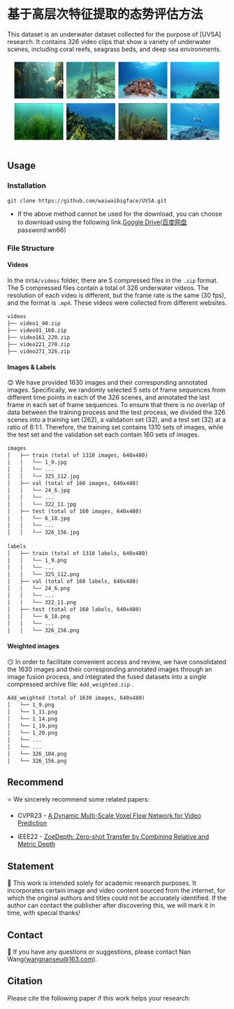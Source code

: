 # 基于高层次特征提取的态势评估方法  
This dataset is an underwater dataset collected for the purpose of [UVSA] research. It contains 326 video clips that show a variety of underwater scenes, including coral reefs, seagrass beds, and deep sea environments.  

![Partial scene display](https://github.com/waiwaibigface/UVSA/blob/master/readme_pngs/1.jpg)

## Usage  
### Installation  
```
git clone https://github.com/waiwaibigface/UVSA.git
```

* If the above method cannot be used for the download, you can choose to download using the following link.[Google Drive](https://drive.google.com/drive/u/0/folders/1qNSojE2wCD-K4f4WSzlDEM2uuK6qj7iY)([百度网盘](https://pan.baidu.com/s/1If5aVXcf4AadfbVjDbH9-Q?pwd=wn66) password:wn66)
### File Structure 
#### Videos 
In the ```UVSA/videos``` folder, there are 5 compressed files in the ```.zip``` format. The 5 compressed files contain a total of 326 underwater videos. The resolution of each video is different, but the frame rate is the same (30 fps), and the format is ```.mp4```. These videos were collected from different websites.
```
videos
├── video1_90.zip
├── video91_160.zip
├── video161_220.zip
├── video221_270.zip
├── video271_326.zip
```
#### Images & Labels
:blush: We have provided 1630 images and their corresponding annotated images. Specifically, we randomly selected 5 sets of frame sequences from different time points in each of the 326 scenes, and annotated the last frame in each set of frame sequences. To ensure that there is no overlap of data between the training process and the test process, we divided the 326 scenes into a training set (262), a validation set (32), and a test set (32) at a ratio of 8:1:1. Therefore, the training set contains 1310 sets of images, while the test set and the validation set each contain 160 sets of images.
```
images
│   ├── train (total of 1310 images, 640x480)
│   │   └── 1_9.jpg
│   │   └── ...
│   │   └── 325_112.jpg
│   ├── val (total of 160 images, 640x480)
│   │   └── 24_6.jpg
│   │   └── ...
│   │   └── 322_11.jpg
│   ├── test (total of 160 images, 640x480)
│   │   └── 6_18.jpg
│   │   └── ...
│   │   └── 326_156.jpg

labels
│   ├── train (total of 1310 labels, 640x480)
│   │   └── 1_9.png
│   │   └── ...
│   │   └── 325_112.png
│   ├── val (total of 160 labels, 640x480)
│   │   └── 24_6.png
│   │   └── ...
│   │   └── 322_11.png
│   ├── test (total of 160 labels, 640x480)
│   │   └── 6_18.png
│   │   └── ...
│   │   └── 326_156.png
```
#### Weighted images
:smirk: In order to facilitate convenient access and review, we have consolidated the 1630 images and their corresponding annotated images through an image fusion process, and integrated the fused datasets into a single compressed archive file: ```Add_weighted.zip``` .
```
Add_weighted (total of 1630 images, 640x480)
│   └── 1_9.png
│   └── 1_11.png
│   └── 1_14.png
│   └── 1_19.png
│   └── 1_20.png
│   └── ...
│   └── ...
│   └── 326_104.png
│   └── 326_156.png
```
## Recommend
:star: We sincerely recommend some related papers:

* CVPR23 - [A Dynamic Multi-Scale Voxel Flow Network for Video Prediction](https://github.com/hzwer/CVPR2023-DMVFN?tab=readme-ov-file)

* IEEE22 - [ZoeDepth: Zero-shot Transfer by Combining Relative and Metric Depth](https://github.com/isl-org/ZoeDepth)
## Statement
:bookmark_tabs: This work is intended solely for academic research purposes. It incorporates certain image and video content sourced from the internet, for which the original authors and titles could not be accurately identified. If the author can contact the publisher after discovering this, we will mark it in time, with special thanks!
## Contact
:open_hands: If you have any questions or suggestions, please contact Nan Wang(wangnanseu@163.com).
## Citation
Please cite the following paper if this work helps your research:
